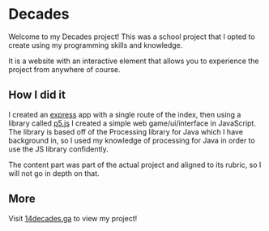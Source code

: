# Decades
Welcome to my Decades project! This was a school project that I opted to create
using my programming skills and knowledge.

It is a website with an interactive element that allows you to experience the project from anywhere of course.

## How I did it
I created an [express](https://expressjs.com/) app with a single route of the index, then using a library called
[p5.js](https://p5js.org/) I created a simple web game/ui/interface in JavaScript. The library is based
off of the Processing library for Java which I have background in, so I used my knowledge of processing for Java
in order to use the JS library confidently.

The content part was part of the actual project and aligned to its rubric, so I will not go in depth on that.

## More
Visit [14decades.ga](https://14decades.ga/) to view my project!
